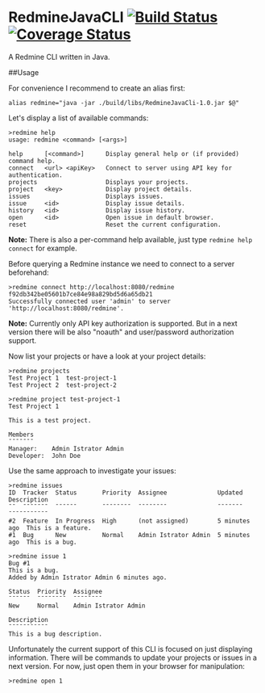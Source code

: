 # RedmineJavaCLI [![Build Status](https://travis-ci.org/a11n/RedmineJavaCLI.svg)](https://travis-ci.org/a11n/RedmineJavaCLI) [![Coverage Status](https://coveralls.io/repos/a11n/RedmineJavaCLI/badge.svg)](https://coveralls.io/r/a11n/RedmineJavaCLI)

A Redmine CLI written in Java.

##Usage

For convenience I recommend to create an alias first:
```shell
alias redmine="java -jar ./build/libs/RedmineJavaCli-1.0.jar $@"
```

Let's display a list of available commands:
```shell
>redmine help
usage: redmine <command> [<args>]

help      [<command>]      Display general help or (if provided) command help.  
connect   <url> <apiKey>   Connect to server using API key for authentication.  
projects                   Displays your projects.                              
project   <key>            Display project details.                             
issues                     Displays issues.                                     
issue     <id>             Display issue details.                               
history   <id>             Display issue history.                               
open      <id>             Open issue in default browser.                       
reset                      Reset the current configuration. 
```

**Note:** There is also a per-command help available, just type `redmine help connect` for example.

Before querying a Redmine instance we need to connect to a server beforehand:
```shell
>redmine connect http://localhost:8080/redmine f92db342be05601b7ce84e98a829bd5d6a65db21
Successfully connected user 'admin' to server 'http://localhost:8080/redmine'.
```

**Note:** Currently only API key authorization is supported. But in a next version there will be also "noauth" and user/password authorization support.

Now list your projects or have a look at your project details:

```shell
>redmine projects
Test Project 1  test-project-1  
Test Project 2  test-project-2

>redmine project test-project-1
Test Project 1

This is a test project.

Members
¯¯¯¯¯¯¯
Manager:    Admin Istrator Admin  
Developer:  John Doe
```

Use the same approach to investigate your issues:
```shell
>redmine issues
ID  Tracker  Status       Priority  Assignee              Updated        Description         
¯¯  ¯¯¯¯¯¯¯  ¯¯¯¯¯¯       ¯¯¯¯¯¯¯¯  ¯¯¯¯¯¯¯¯              ¯¯¯¯¯¯¯        ¯¯¯¯¯¯¯¯¯¯¯         
#2  Feature  In Progress  High      (not assigned)        5 minutes ago  This is a feature.  
#1  Bug      New          Normal    Admin Istrator Admin  5 minutes ago  This is a bug. 

>redmine issue 1
Bug #1
This is a bug.
Added by Admin Istrator Admin 6 minutes ago. 

Status  Priority  Assignee              
¯¯¯¯¯¯  ¯¯¯¯¯¯¯¯  ¯¯¯¯¯¯¯¯              
New     Normal    Admin Istrator Admin  

Description
¯¯¯¯¯¯¯¯¯¯¯
This is a bug description.
```

Unfortunately the current support of this CLI is focused on just displaying information. There will be commands to update your projects or issues in a next version. For now, just open them in your browser for manipulation:

```shell
>redmine open 1
```
